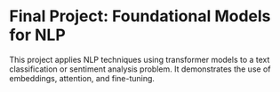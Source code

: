 # Final Project: Foundational Models for NLP

This project applies NLP techniques using transformer models to a text classification or sentiment analysis problem. It demonstrates the use of embeddings, attention, and fine-tuning.
